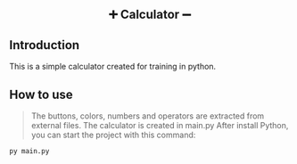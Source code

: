 <h2 align="center">
➕ Calculator ➖
</h2>

## Introduction
This is a simple calculator created for training in python.

## How to use
> The buttons, colors, numbers and operators are extracted from external files. The calculator is created in main.py
After install Python, you can start the project with this command:
```
py main.py
```